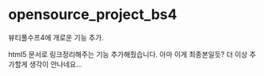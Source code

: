 # opensource_project_bs4
뷰티풀수프4에 개로운 기능 추가. 


html5 문서로 링크정리해주는 기능 추가해줬습니다.
아마 이게 최종본일듯?
더 이상 추가할게 생각이 안나네요...
